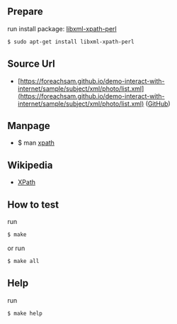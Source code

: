 

## Prepare

run install package: [libxml-xpath-perl](https://packages.ubuntu.com/bionic/libxml-xpath-perl)

``` sh
$ sudo apt-get install libxml-xpath-perl
```


## Source Url

* [https://foreachsam.github.io/demo-interact-with-internet/sample/subject/xml/photo/list.xml](https://foreachsam.github.io/demo-interact-with-internet/sample/subject/xml/photo/list.xml) ([GitHub](https://github.com/foreachsam/demo-interact-with-internet/blob/gh-pages/sample/subject/xml/photo/list.xml))


## Manpage

* $ man [xpath](http://manpages.ubuntu.com/manpages/bionic/en/man1/xpath.1p.html)


## Wikipedia

* [XPath](https://en.wikipedia.org/wiki/XPath)



## How to test

run

``` sh
$ make
```

or run

``` sh
$ make all
```


## Help

run

``` sh
$ make help
```
